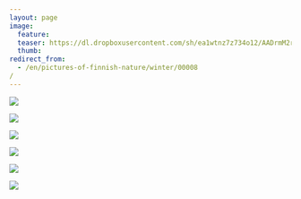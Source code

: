 ```yaml
---
layout: page
image:
  feature:
  teaser: https://dl.dropboxusercontent.com/sh/ea1wtnz7z734o12/AADrmM2rSeXVoLMDaLHqZjQta/luontokuvat/talvi/IMG17895-245px.jpg
  thumb:
redirect_from:
  - /en/pictures-of-finnish-nature/winter/00008/
---
```


[![](https://dl.dropboxusercontent.com/sh/ea1wtnz7z734o12/AABURweyP2aAHiuykwAxXytXa/luontokuvat/talvi/IMG17914-800px.jpg)](https://dl.dropboxusercontent.com/sh/ea1wtnz7z734o12/AABOVa2tRFAoA8g7Tl5rrxnea/luontokuvat/talvi/IMG17914.jpg)

[![](https://dl.dropboxusercontent.com/sh/ea1wtnz7z734o12/AAC95n94HXwdBPjWRH5x3wyja/luontokuvat/talvi/IMG17919-800px.jpg)](https://dl.dropboxusercontent.com/sh/ea1wtnz7z734o12/AAApkIhQMS-a4cJQ98JpdFBCa/luontokuvat/talvi/IMG17919.jpg)

[![](https://dl.dropboxusercontent.com/sh/ea1wtnz7z734o12/AAD_OEEBNGhP99PT79xJAGXAa/luontokuvat/talvi/IMG17922-800px.jpg)](https://dl.dropboxusercontent.com/sh/ea1wtnz7z734o12/AADOpimXggOYejmeuDwstUSIa/luontokuvat/talvi/IMG17922.jpg)

[![](https://dl.dropboxusercontent.com/sh/ea1wtnz7z734o12/AAAfx6q7PKQSTSl4PtMuGIJda/luontokuvat/talvi/IMG17939-800px.jpg)](https://dl.dropboxusercontent.com/sh/ea1wtnz7z734o12/AAAFNeeAtKefFKZvoCwRUobIa/luontokuvat/talvi/IMG17939.jpg)

[![](https://dl.dropboxusercontent.com/sh/ea1wtnz7z734o12/AACqAUpjiryKIrO0X5Y0OAqGa/luontokuvat/talvi/IMG17895-800px.jpg)](https://dl.dropboxusercontent.com/sh/ea1wtnz7z734o12/AACDI4l_yaXStd-O__D7oYwua/luontokuvat/talvi/IMG17895.JPG)

[![](https://dl.dropboxusercontent.com/sh/ea1wtnz7z734o12/AAC7p0pXokoXgGP0cfh8XzFKa/luontokuvat/talvi/IMG17899-800px.jpg)](https://dl.dropboxusercontent.com/sh/ea1wtnz7z734o12/AACxd8Su5zXMnjGtycWRsonCa/luontokuvat/talvi/IMG17899.jpg)
